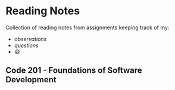 # Reading Notes
Collection of reading notes from assignments keeping track of my:
  - _observations_ 
  - _questions_ 
  - :smile:
## Code 201 - Foundations of Software Development

